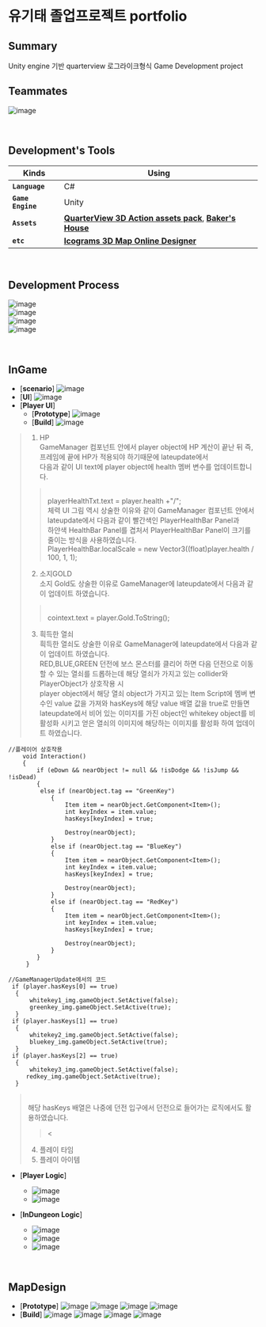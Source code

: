 # 유기태 졸업프로젝트 portfolio
## Summary
Unity engine 기반 quarterview 로그라이크형식 Game Development project


## Teammates

![image](https://user-images.githubusercontent.com/80614927/143538186-31987473-0b1b-408c-b994-3bfdb74c859d.png)

<br/>

## Development's Tools

|Kinds         |Using |
|-------------|--------------|
|**`Language`**   |C#       |
|**`Game Engine`**|Unity    |
|**`Assets`**|[**QuarterView 3D Action assets pack**](https://assetstore.unity.com/packages/3d/characters/quarter-view-3d-action-assets-pack-188720), [**Baker's House**](https://assetstore.unity.com/packages/3d/environments/fantasy/baker-s-house-26443)|
|**`etc`**|[**Icograms 3D Map Online Designer**](https://icograms.com/designer#)|

<br/>

## Development Process
![image](https://user-images.githubusercontent.com/80614927/143541718-e67247c1-23ce-43c8-b92a-25be5cf77c3b.png)   
![image](https://user-images.githubusercontent.com/80614927/143541890-0fba933a-0e14-441c-bae7-30d2629e9483.png)   
![image](https://user-images.githubusercontent.com/80614927/143541997-3084240d-d72e-44f4-920c-27f7970f8311.png)   
![image](https://user-images.githubusercontent.com/80614927/143542049-d86228b4-4819-42c4-a130-e42c1822783c.png)   

<br/>

## InGame
* [**scenario**]
![image](https://user-images.githubusercontent.com/80614927/193030683-04b77ebf-27ad-4950-aa25-f2432809b9e6.png)
* [**UI**]
![image](https://user-images.githubusercontent.com/80614927/143677832-ed422251-b684-41bf-b5f9-12311ac67416.png)
* [**Player UI**]
  - [**Prototype**]
![image](https://user-images.githubusercontent.com/80614927/193110132-1093e233-c873-481c-b41d-cfbc318f96e0.png)
  - [**Build**] 
![image](https://user-images.githubusercontent.com/80614927/143677742-8d85dd7f-57bb-4f65-ba9c-dad540f22ff0.png)
> 1. HP
> <br/> GameManager 컴포넌트 안에서 player object에 HP 계산이 끝난 뒤 즉, 프레임에 끝에 HP가 적용되야 하기때문에 lateupdate에서 
> <br/> 다음과 같이 UI text에 player object에 health 멤버 변수를 업데이트합니다.
>> <br/> playerHealthTxt.text = player.health +"/";
> <br/> 체력 UI 그림 역시 상술한 이유와 같이 GameManager 컴포넌트 안에서 lateupdate에서 다음과 같이 빨간색인 PlayerHealthBar Panel과
> <br/> 하얀색 HealthBar Panel를 겹처서 PlayerHealthBar Panel이 크기를 줄이는 방식을 사용하였습니다.
>> <br/> PlayerHealthBar.localScale = new Vector3((float)player.health / 100, 1, 1);
> 2. 소지GOLD
> <br/> 소지 Gold도 상술한 이유로 GameManager에 lateupdate에서 다음과 같이 업데이트 하였습니다.
>> <br/> cointext.text = player.Gold.ToString();
> 3. 흭득한 열쇠
> <br/> 흭득한 열쇠도 상술한 이유로 GameManager에 lateupdate에서 다음과 같이 업데이트 하였습니다.
> <br/> RED,BLUE,GREEN 던전에 보스 몬스터를 클리어 하면 다음 던전으로 이동할 수 있는 열쇠를 드롭하는데 해당 열쇠가 가지고 있는 collider와 PlayerObject가 상호작용 시
> <br/> player object에서 해당 열쇠 object가 가지고 있는 Item Script에 멤버 변수인 value 값을 가져와 hasKeys에 해당 value 배열 값을 true로 만들면
> <br/> lateupdate에서 비어 있는 이미지를 가진 object인 whitekey object를 비활성화 시키고 얻은 열쇠의 이미지에 해당하는 이미지를 활성화 하여 업데이트 하였습니다.

```
//플레이어 상호작용
    void Interaction()
    {
        if (eDown && nearObject != null && !isDodge && !isJump && !isDead)
        {
         else if (nearObject.tag == "GreenKey")
            {
                Item item = nearObject.GetComponent<Item>();
                int keyIndex = item.value;
                hasKeys[keyIndex] = true;

                Destroy(nearObject);
            }
            else if (nearObject.tag == "BlueKey")
            {
                Item item = nearObject.GetComponent<Item>();
                int keyIndex = item.value;
                hasKeys[keyIndex] = true;

                Destroy(nearObject);
            }
            else if (nearObject.tag == "RedKey")
            {
                Item item = nearObject.GetComponent<Item>();
                int keyIndex = item.value;
                hasKeys[keyIndex] = true;

                Destroy(nearObject);
            }
        }
     }
```
```
//GameManagerUpdate에서의 코드
 if (player.hasKeys[0] == true)
  {
      whitekey1_img.gameObject.SetActive(false);
      greenkey_img.gameObject.SetActive(true);
  }
 if (player.hasKeys[1] == true)
  {
      whitekey2_img.gameObject.SetActive(false);
      bluekey_img.gameObject.SetActive(true);
  }
 if (player.hasKeys[2] == true)
  {
      whitekey3_img.gameObject.SetActive(false);
     redkey_img.gameObject.SetActive(true);
  }
 ```
> <br/> 해당 hasKeys 배열은 나중에 던전 입구에서 던전으로 들어가는 로직에서도 활용하였습니다.
>> <
> 4. 플레이 타임
> 5. 플레이 아이템
* [**Player Logic**]
  - ![image](https://user-images.githubusercontent.com/80614927/193107105-e6ebe52f-89f2-4293-a2eb-f225a3ec1f8b.png)
  - ![image](https://user-images.githubusercontent.com/80614927/193109874-3602856b-8dc5-4376-8259-eb8d6e3e4080.png)

* [**InDungeon Logic**]
  - ![image](https://user-images.githubusercontent.com/80614927/193107499-d00f28bf-5915-49ad-9c0e-79e1238e8678.png)
  - ![image](https://user-images.githubusercontent.com/80614927/193107586-3a49574e-d71c-4597-b3b0-76493386fdcf.png)
  - ![image](https://user-images.githubusercontent.com/80614927/193107878-efa5b1de-7f1d-4625-b873-dc418535dbf5.png)


<br/>

## MapDesign
* [**Prototype**]
![image](https://user-images.githubusercontent.com/80614927/193028127-41d00cc4-e043-4ade-9637-5d2feaf6f3ef.png)
![image](https://user-images.githubusercontent.com/80614927/193028280-d92cbf6b-3fbe-4fdb-b005-1e8791d5a242.png)
![image](https://user-images.githubusercontent.com/80614927/193028409-7defdcf7-aa3e-40dd-a59a-9192f1ca2ad3.png)
![image](https://user-images.githubusercontent.com/80614927/193028439-f3bc0477-da83-468e-bc25-2892e1c9c828.png)
* [**Build**]
![image](https://user-images.githubusercontent.com/80614927/193028466-8ff1713b-858f-4bd4-a9ee-9b3328b024bd.png)
![image](https://user-images.githubusercontent.com/80614927/193028488-dca8846b-f4a8-4fdb-b151-27f4ec8589d4.png)
![image](https://user-images.githubusercontent.com/80614927/193028515-27f1571e-9f0f-4931-a578-c28097380c6a.png)
![image](https://user-images.githubusercontent.com/80614927/193028541-30508387-7f7c-4d10-b84f-6b464327d961.png)
<br/>
